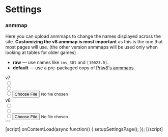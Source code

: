 # Settings



### anmmap

Here you can upload anmmaps to change the names displayed across the site.  **Customizing the v8 anmmap is most important** as this is the one that most pages will use. (the other version anmmaps will be used only when looking at tables for older games)

* **raw** &mdash; use names like `ins_301` and `[10023.0]`.
* **default** &mdash; use a pre-packaged copy of [Priw8's anmmaps](https://github.com/Priw8/eclmap).

<div class="map-files" id="upload-anmmaps">
  <div class="rows">
    <div class="row v7">
      <div class='col label'>v7</div>
      <div class='col raw'><input type='radio' id='anmmap-v7-raw' name='anmmap-v7'><label for='anmmap-v7-raw'></label></div>
      <div class='col auto'><input type='radio' id='anmmap-v7-auto' name='anmmap-v7'><label for='anmmap-v7-auto'></label></div>
      <div class='col file'><input type='radio' id='anmmap-v7-file' name='anmmap-v7'><label for='anmmap-v7-file'><input type='file'></label></div>
      <div class='col status'></div>
    </div>
    <div class="row v8">
      <div class='col label'>v8</div>
      <div class='col raw'><input type='radio' id='anmmap-v8-raw' name='anmmap-v8'><label for='anmmap-v8-raw'></label></div>
      <div class='col auto'><input type='radio' id='anmmap-v8-auto' name='anmmap-v8'><label for='anmmap-v8-auto'></label></div>
      <div class='col file'><input type='radio' id='anmmap-v8-file' name='anmmap-v8'><label for='anmmap-v8-file'><input type='file'></label></div>
      <div class='col status'></div>
    </div>
  </div>
  <button class='confirm' disabled='true'></button><div class="save-status"></div>
</div>

[script]
onContentLoad(async function() {
  setupSettingsPage();
});
[/script]
